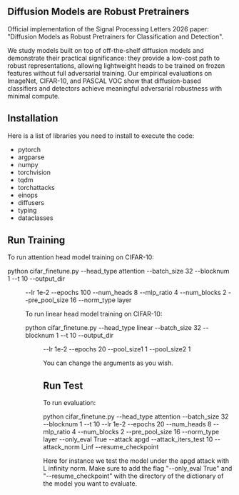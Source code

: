 ## Diffusion Models are Robust Pretrainers

Official implementation of the Signal Processing Letters 2026 paper: "Diffusion Models as Robust Pretrainers for Classification and Detection".

We study models built on top of off-the-shelf diffusion models and demonstrate their practical significance: 
they provide a low-cost path to robust representations, allowing lightweight heads to be trained on frozen features without full adversarial training. 
Our empirical evaluations on ImageNet, CIFAR-10, and PASCAL VOC show that diffusion-based classifiers and detectors achieve meaningful adversarial robustness with minimal compute.

## Installation
Here is a list of libraries you need to install to execute the code:
* pytorch 
* argparse
* numpy
* torchvision
* tqdm
* torchattacks
* einops
* diffusers
* typing
* dataclasses

## Run Training
To run attention head model training on CIFAR-10:

python cifar_finetune.py --head_type attention --batch_size 32 --blocknum 1 --t 10 --output_dir <dir> --lr 1e-2 --epochs 100 --num_heads 8 --mlp_ratio 4 --num_blocks 2 --pre_pool_size 16 --norm_type layer

To run linear head model training on CIFAR-10:

python cifar_finetune.py --head_type linear --batch_size 32 --blocknum 1 --t 10 --output_dir <dir> --lr 1e-2 --epochs 20 --pool_size1 1 --pool_size2 1

You can change the arguments as you wish. 

## Run Test
To run evaluation:

python cifar_finetune.py --head_type attention --batch_size 32 --blocknum 1 --t 10 --lr 1e-2 --epochs 20 --num_heads 8 --mlp_ratio 4 --num_blocks 2 --pre_pool_size 16 --norm_type layer --only_eval True --attack apgd --attack_iters_test 10 --attack_norm l_inf --resume_checkpoint <model dictionary file directory>
    
Here for instance we test the model under the apgd attack with L infinity norm. 
Make sure to add the flag "--only_eval True" and "--resume_checkpoint" with the directory of the dictionary of the model you want to evaluate.  
